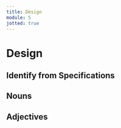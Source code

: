 ```yaml
---
title: Design
module: 5
jotted: true
---
```


# Design

## Identify from Specifications

## Nouns

## Adjectives


